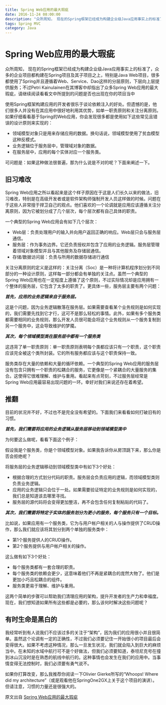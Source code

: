 ```yaml
---
title: Spring Web应用的最大瑕疵
date: 2016-11-24 08:00:00
description: "众所周知， 现在的Spring框架已经成为构建企业级Java应用事实上的标准了，众多的企业项目都构建在Spring项目及其子项目之上，特别是Java Web项目，很多都使用了Spring并且遵循着Web、Service、Dao这样的分层原则，下层向上层提供服务；不过Petri Kainulainen在其博客中却指出了众多Spring Web应用的最大瑕疵，请继续阅读看看文中所提到的问题是否也出现在你的项目当中。"
tags: Spring MVC
category: Java
---
```

# Spring Web应用的最大瑕疵

众所周知， 现在的Spring框架已经成为构建企业级Java应用事实上的标准了，众多的企业项目都构建在Spring项目及其子项目之上，特别是Java Web项目，很多都使用了Spring并且遵循着Web、Service、Dao这样的分层原则，下层向上层提供服务；不过Petri Kainulainen在其博客中却指出了众多Spring Web应用的最大瑕疵，请继续阅读看看文中所提到的问题是否也出现在你的项目当中

使用Spring框架构建应用的开发者很乐于谈论依赖注入的好处。但遗憾的是，他们很多人并没有在其应用中很好地利用其优势，如单一职责原则和关注分离原则。如果仔细看看基于Spring的Web应用，你会发现很多都是使用如下这些常见且错误的设计原则来实现的：

* 领域模型对象只是用来存储应用的数据。换句话说，领域模型使用了贫血模型这种反模式。
* 业务逻辑位于服务层中，管理域对象的数据。
* 在服务层中，应用的每个实体对应一个服务类。

可问题是：如果这种做法很普遍，那为什么说是不对的呢？下面来阐述一下。

## 旧习难改

Spring Web应用之所以看起来是这个样子原因在于这是人们长久以来的做法，旧习难改，特别是在高级开发者或是软件架构师强制开发人员这样做的时候。问题在于这些人非常擅于捍卫自己的观点。他们喜欢的一个论调就是应用应该遵循关注分离原则，因为它被划分成了几个层次，每个层次都有自己具体的职责。

一个典型的Spring Web应用会有如下几个层次：

* Web层：负责处理用户的输入并向用户返回正确的响应。Web层只会与服务层通信。
* 服务层：作为事务边界。它还负责授权并包含了应用的业务逻辑。服务层管理着领域对象模型并且与其他服务及存储层通信。
* 存储/数据访问层：负责与所用的数据存储进行通信

关注分离原则的定义是这样的：关注分离（Soc）是一种将计算机程序划分到不同部分的一种设计原则，这样每一部分都会有单独的关注点。虽然一个典型的Spring Web应用也在一定程度上遵循了这个原则，不过实际情况却是应用拥有一个整体的服务层，它包含了太多的职责了。更具体一些，服务层主要有两个问题：

***首先，应用的业务逻辑来自于服务层。***

这是个问题，因为业务逻辑散落在服务层。如果需要查看某个业务规则是如何实现的，我们需要先找到它才行，这可不是那么轻松的事情。此外，如果有多个服务类都需要相同的业务规则，那么开发人员很可能会将这个业务规则从一个服务复制到另一个服务中，这会导致维护的梦魇。

***其次，每个领域模型类在服务层中都有一个服务类***

这违背了单一职责原则：单一职责原则表明每个类都应该只有一个职责，这个职责应该完全被这个类所封装。它的所有服务都应该与这个职责保持一致。

服务类存在大量的依赖和大量的循环依赖。一个典型的Spring Web应用的服务层没有包含只拥有一个职责的松耦合的服务，它更像是一个紧耦合的大量服务的集合。这使得它很难理解、维护与重用。看起来有点苛刻，不过服务层经常是Spring Web应用最容易出现问题的一环。幸好对我们来说还存在着希望。

## 推翻

目前的状况并不好，不过也不是完全没有希望的。下面我们来看看如何打破旧有的习惯。

***首先，我们需要将应用的业务逻辑从服务层移动到领域模型类中***

为何要这么做呢，看看下面这个例子：

假设我是个服务类，你是个领域模型对象。如果我告诉你从房顶跳下来，那么你是否会拒绝呢？

将服务层的业务逻辑移动到领域模型类中有如下3个好处：

* 根据合理的方式划分代码的职责。服务层会负责应用的逻辑，而领域模型类则负责业务逻辑。
* 应用的业务逻辑只会位于一处。如果需要验证特定的业务规则是如何实现的，我们总是知道该去哪里寻找。
* 服务层的源代码将会变得更加整洁，再不会包含任何复制粘贴的代码了。

***其次，我们需要将特定于实体的服务划分为更小的服务，每个服务只有一个目标。***

比如说，如果应用有一个服务类，它为与用户帐户相关的人与操作提供了CRUD操作，那么我们就应该将其划分到两个单独的服务类中：

* 第1个服务提供人的CRUD操作。
* 第2个服务提供与用户帐户相关的操作。

这么做有如下3个好处：

* 每个服务类都有一套合理的职责。
* 每个服务类的依赖会更少，这意味着他们不再是紧耦合的庞然大物了。他们是更加小巧且松耦合的组件。
* 服务类更易于理解、维护与重用。

这两个简单的步骤可以帮助我们清理应用的架构，提升开发者的生产力和幸福度。现在，我们想知道如果所有这些都是必要的，那么该何时解决这些问题呢？

## 有时生命是黑白的

我经常听到有人说我们不应该过多的关注于“架构”，因为我们的应用很小并且很简单。虽然这个论调有一定的正确性，不过我们必须要记住一开始很小的项目最后会变得很大。如果不考虑这种情况，那么一旦发生状况，我们就会陷入到巨大的麻烦当中。在未知的水域中航行可不是个好做法，但我们必须要知道，泰坦尼克号在撞到冰山沉没时是在熟悉的航线中航行的。这种事情也会发生在我们的应用中。当事情变得无法控制时，我们必须要有勇气说不。

如果你打算改变，那么我推荐你阅读一下Olivier Gierke所写的“Whoops! Where did my architecture”（或是观看他在SpringOne2GX上关于这个项目的演讲）。但请注意，习惯的力量还是很强大的。

原文出自 [Spring Web应用的最大瑕疵](http://www.infoq.com/cn/news/2013/11/spring-web-flaw)